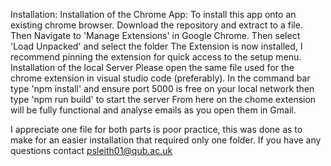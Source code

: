Installation:
    Installation of the Chrome App:
        To install this app onto an existing chrome browser. Download the repository and extract to a file.
        Then Navigate to 'Manage Extensions' in Google Chrome.
        Then select 'Load Unpacked' and select the folder
        The Extension is now installed, I recommend pinning the extension for quick access to the setup menu. 
    Installation of the local Server
        Please open the same file used for the chrome extension in visual studio code (preferably). 
        In the command bar type 'npm install' and ensure port 5000 is free on your local network
        then type 'npm run build' to start the server
        From here on the chome extension will be fully functional and analyse emails as you open them in Gmail.

I appreciate one file for both parts is poor practice, this was done as to make for an easier installation that required only one folder.
If you have any questions contact psleith01@qub.ac.uk

